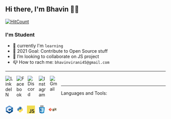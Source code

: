 ## Hi there, I'm Bhavin 👋🏻

[![HitCount](http://hits.dwyl.com/bhavinvirani/bhavinvirani.svg)](http://hits.dwyl.com/bhavinvirani/bhavinvirani)

### I'm Student 
- 🌱 currently I'm `learning`
- 🥅 2021 Goal: Contribute to Open Source stuff
- 👯 I’m looking to collaborate on JS project
- 📪 How to rach me: `bhavinvirani45@gmail.com` 
  
***
<a target="_blank" href="https://www.linkedin.com/in/bhavin-virani-2a14441b7/">
  <img align="left" style = "margin-right:10px;" alt="LinkdeIN" width="25px" src="https://cdn.jsdelivr.net/npm/simple-icons@v3/icons/linkedin.svg" />
</a>
<a target="_blank" href="https://twitter.com/BhavinVirani45">
  <img align="left" style = "margin-right:10px;" alt="Facebook" width="25px" src="https://cdn.jsdelivr.net/npm/simple-icons@v3/icons/twitter.svg" />
</a>
<a target="_blank" href="https://discord.com/channels/bhavin_45#0852">
  <img align="left" style = "margin-right:10px;" alt="Discord" width="25px" src="https://cdn.jsdelivr.net/npm/simple-icons@v3/icons/discord.svg" />
</a>
<a target="_blank" href="https://www.instagram.com/bhavin_45/">
  <img align="left" style = "margin-right:10px;" alt="Instagram" width="25px" src="https://cdn.jsdelivr.net/npm/simple-icons@v3/icons/instagram.svg" />
</a>
<a target="_blank" href="mailto:bhavinvirani45@gmail.com">
  <img align="left"style = "margin-right:10px; " alt="Gmail" width="25px" src="https://cdn.jsdelivr.net/npm/simple-icons@v3/icons/gmail.svg" />
</a>
</br>

***
Languages and Tools:

</br>
<code><img height="25" style = "margin-right:5px" src="https://raw.githubusercontent.com/github/explore/80688e429a7d4ef2fca1e82350fe8e3517d3494d/topics/cpp/cpp.png"></code>
<code><img height="25" style = "margin-right:5px" src="https://raw.githubusercontent.com/github/explore/80688e429a7d4ef2fca1e82350fe8e3517d3494d/topics/python/python.png"></code>
<code><img height="25" style = "margin-right:5px" src="https://raw.githubusercontent.com/github/explore/80688e429a7d4ef2fca1e82350fe8e3517d3494d/topics/javascript/javascript.png"></code>
<code><img height="25" style = "margin-right:5px" src="https://raw.githubusercontent.com/github/explore/80688e429a7d4ef2fca1e82350fe8e3517d3494d/topics/css/css.png"></code>
<code><img height="25" style = "margin-right:5px" src="https://raw.githubusercontent.com/github/explore/80688e429a7d4ef2fca1e82350fe8e3517d3494d/topics/git/git.png"></code>




